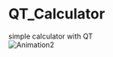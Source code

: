 # QT_Calculator
simple calculator with QT   
![Animation2](https://user-images.githubusercontent.com/45007263/153204297-a7a3f11b-5816-477a-b298-4d3f16721d7e.gif)

